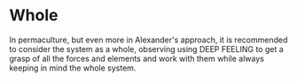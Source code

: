 # Whole

In permaculture, but even more in Alexander's approach, it is recommended to consider the system as a whole, observing using DEEP FEELING to get a grasp of all the forces and elements and work with them while always keeping in mind the whole system.
